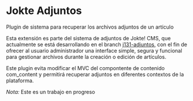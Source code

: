 Jokte Adjuntos
==============

Plugin de sistema para recuperar los archivos adjuntos de un artículo

Esta extensión es parte del sistema de adjuntos de Jokte! CMS, que actualmente se está
desarrollando en el branch [j131-adjuntos](https://github.com/JokteLatinoamerica/jokte-cms/tree/j131-adjuntos), con 
el fin de ofrecer al usuario administrador una interface simple, segura y funcional para gestionar archivos durante 
la creación o edición de artículos.

Este plugin evita modificar el MVC del compontente de contenido com_content y permitirá
recuperar adjuntos en diferentes contextos de la plataforma.


*Nota:* Este es un trabajo en progreso
